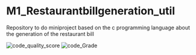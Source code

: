# M1_Restaurantbillgeneration_util
Repository to do miniproject based on the c programming language about the generation of the restaurant bill 

![code_quality_score](https://api.codiga.io/project/31236/score/svg)
![code_Grade](https://api.codiga.io/project/31236/status/svg)

